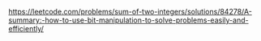https://leetcode.com/problems/sum-of-two-integers/solutions/84278/A-summary:-how-to-use-bit-manipulation-to-solve-problems-easily-and-efficiently/
